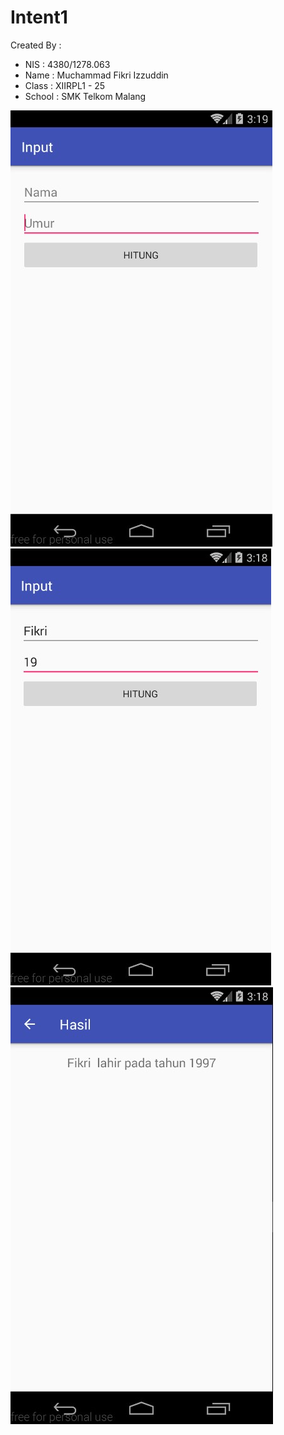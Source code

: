 # Intent1

Created By :
* NIS    : 4380/1278.063
* Name   : Muchammad Fikri Izzuddin
* Class  : XIIRPL1 - 25
* School : SMK Telkom Malang

![Image of NullApp](https://github.com/oyi77/Intent1/blob/master/Screenshot_3.jpg)
![Image of Filled](https://github.com/oyi77/Intent1/blob/master/Screenshot_1.jpg)
![Image of Results](https://github.com/oyi77/Intent1/blob/master/Screenshot_2.jpg)
